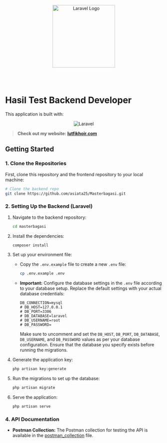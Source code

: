 <p align="center"><a href="https://masterbagasi.com/" target="_blank"><img src="https://masterbagasi.com/_next/image?url=%2F_next%2Fstatic%2Fmedia%2Fmaster-bagasi-horizontal.16e39773.png&w=256&q=75" width="200" alt="Laravel Logo"></a></p>
<br/>
<br/>

# Hasil Test Backend Developer

This application is built with:

<p align="center">
  <img src="https://img.shields.io/badge/Laravel-11.20.0-red?style=for-the-badge&logo=laravel" alt="Laravel">
</p>

> **Check out my website:** [**lutfikhoir.com**](https://lutfikhoir.com/)

## Getting Started

### 1. Clone the Repositories

First, clone this repository and the frontend repository to your local machine:

```bash
# Clone the backend repo
git clone https://github.com/asiata25/Masterbagasi.git
```

### 2. Setting Up the Backend (Laravel)

1. Navigate to the backend repository:

    ```bash
    cd masterbagasi
    ```

2. Install the dependencies:

    ```bash
    composer install
    ```

3. Set up your environment file:

    - Copy the `.env.example` file to create a new `.env` file:

        ```bash
        cp .env.example .env
        ```

    - **Important:** Configure the database settings in the `.env` file according to your database setup. Replace the default settings with your actual database credentials:

        ```plaintext
        DB_CONNECTION=mysql
        # DB_HOST=127.0.0.1
        # DB_PORT=3306
        # DB_DATABASE=laravel
        # DB_USERNAME=root
        # DB_PASSWORD=
        ```

        Make sure to uncomment and set the `DB_HOST`, `DB_PORT`, `DB_DATABASE`, `DB_USERNAME`, and `DB_PASSWORD` values as per your database configuration. Ensure that the database you specify exists before running the migrations.

4. Generate the application key:

    ```bash
    php artisan key:generate
    ```

5. Run the migrations to set up the database:

    ```bash
    php artisan migrate
    ```

6. Serve the application:

    ```bash
    php artisan serve
    ```

### 4. API Documentation

-   **Postman Collection:** The Postman collection for testing the API is available in the [postman_collection](docs/) file.

